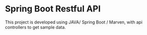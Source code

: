 # Spring Boot Restful API

This project is developed using JAVA/ Spring Boot / Marven, with api controllers to get sample data.

